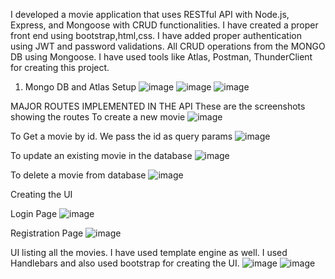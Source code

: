 I developed a movie application that uses  RESTful API with Node.js, Express, and Mongoose with CRUD functionalities.
I have created a proper front end using bootstrap,html,css. I have added proper authentication  using JWT and password validations.
All CRUD operations from the MONGO DB using Mongoose. I have used tools like Atlas, Postman, ThunderClient for creating this project.

1. Mongo DB and Atlas Setup
![image](https://user-images.githubusercontent.com/119617848/210272716-3ed71e38-ebcb-4db7-93b6-42ccd0945789.png)
![image](https://user-images.githubusercontent.com/119617848/210272828-7a112aa2-1a9c-4d54-b4cc-1f4c4eebc5b5.png)
![image](https://user-images.githubusercontent.com/119617848/210272854-e4593732-64fb-4c19-b5eb-71d9e47983d1.png)

MAJOR ROUTES IMPLEMENTED IN THE API
These are the screenshots showing the routes
To create a new movie
![image](https://user-images.githubusercontent.com/119617848/210273151-39d415b9-a41c-45a2-8790-c99de64024f5.png)

To Get a movie by id. We pass the id as query params
![image](https://user-images.githubusercontent.com/119617848/210273327-2e2b6fc6-8a90-4ab4-a01b-668fa7da3f41.png)

To update an existing movie in the database
![image](https://user-images.githubusercontent.com/119617848/210273407-58526d3c-1989-48f4-9511-55f8d45c4be8.png)

To delete a movie from database
![image](https://user-images.githubusercontent.com/119617848/210273520-cb57de07-cd7e-4154-a0ef-3455d12d5dd4.png)

Creating the UI

Login Page
![image](https://user-images.githubusercontent.com/119617848/210273997-62920ada-f2bb-43ea-a5dd-1eca8afed86f.png)

Registration Page
![image](https://user-images.githubusercontent.com/119617848/210274247-55c6fb63-98ff-494c-952b-d74fa8c3af44.png)

UI listing all the movies.
I have used template engine as well. I used Handlebars and also used bootstrap for creating the UI.
![image](https://user-images.githubusercontent.com/119617848/210279952-65e235b4-bb76-4bf5-8896-56492efacbfb.png)
![image](https://user-images.githubusercontent.com/119617848/210279971-e6b985b6-255f-4af8-9475-be052670e5a3.png)


















